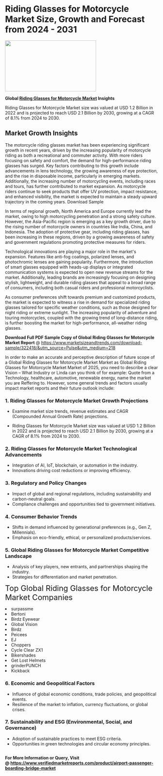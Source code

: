 <H1>Riding Glasses for Motorcycle Market Size, Growth and Forecast from 2024 - 2031</H1><img class="aligncenter size-medium wp-image-584254" src="https://thirdeyenews.in/wp-content/uploads/2024/09/Global-Market-Research-300x168.jpeg" alt="" width="300" height="168" /><p><strong>Global&nbsp;<a href="https://www.marketsizeandtrends.com/download-sample/322418/&amp;utm_source=Pulse&amp;utm_medium=218">Riding Glasses for Motorcycle Market</a> Insights</strong></p><p>Riding Glasses for Motorcycle Market size was valued at USD 1.2 Billion in 2022 and is projected to reach USD 2.1 Billion by 2030, growing at a CAGR of 8.1% from 2024 to 2030.</p><p><h2>Market Growth Insights</h2> <p>The motorcycle riding glasses market has been experiencing significant growth in recent years, driven by the increasing popularity of motorcycle riding as both a recreational and commuter activity. With more riders focusing on safety and comfort, the demand for high-performance riding glasses has surged. Key factors contributing to this growth include advancements in lens technology, the growing awareness of eye protection, and the rise in disposable income, particularly in emerging markets. Additionally, the increasing number of motorcycling events, including races and tours, has further contributed to market expansion. As motorcycle riders continue to seek products that offer UV protection, impact resistance, and enhanced visibility, the market is expected to maintain a steady upward trajectory in the coming years. Download Sample</p> <p>In terms of regional growth, North America and Europe currently lead the market, owing to high motorcycling penetration and a strong safety culture. However, the Asia-Pacific region is emerging as a key growth driver, due to the rising number of motorcycle owners in countries like India, China, and Indonesia. The adoption of protective gear, including riding glasses, has been increasing in these regions, driven by a growing awareness of safety and government regulations promoting protective measures for riders.</p> <p>Technological innovations are playing a major role in the market's expansion. Features like anti-fog coatings, polarized lenses, and photochromic lenses are gaining popularity. Furthermore, the introduction of smart glasses equipped with heads-up displays or integrated communication systems is expected to open new revenue streams for the market. Additionally, leading brands are increasingly focusing on designing stylish, lightweight, and durable riding glasses that appeal to a broad range of consumers, including both casual riders and professional motorcyclists.</p> <p>As consumer preferences shift towards premium and customized products, the market is expected to witness a rise in demand for specialized riding glasses tailored for specific weather conditions, such as those designed for night riding or extreme sunlight. The increasing popularity of adventure and touring motorcycles, coupled with the growing trend of long-distance riding, is further boosting the market for high-performance, all-weather riding glasses.</p> <p></p><p><span class=""><strong>Download Full PDF Sample Copy of Global Riding Glasses for Motorcycle Market Report</strong> @ <a href="https://www.marketsizeandtrends.com/download-sample/322418/&amp;utm_source=Pulse&amp;utm_medium=218" target="_blank">https://www.marketsizeandtrends.com/download-sample/322418/&amp;utm_source=Pulse&amp;utm_medium=218</a></span></p><p>In order to make an accurate and perceptive description of future scope of a Global&nbsp;Riding Glasses for Motorcycle Market Market as Global&nbsp;Riding Glasses for Motorcycle Market Market of 2025, you need to describe a clear Vision &ndash; What Industry or Linda can you think of for example: Quote from a Technology, healthcare, automotive, renewable energy, name the market you are Reffering to. However, some general trends and factors usually impact market reports and their future outlook include:</p><h3>1.&nbsp;<strong>Riding Glasses for Motorcycle Market Growth Projections</strong></h3><ul><li>Examine market size trends, revenue estimates and CAGR (Compounded Annual Growth Rate) projections.</li><li><p>Riding Glasses for Motorcycle Market size was valued at USD 1.2 Billion in 2022 and is projected to reach USD 2.1 Billion by 2030, growing at a CAGR of 8.1% from 2024 to 2030.</p></li></ul><h3>2.&nbsp;<strong>Riding Glasses for Motorcycle Market Technological Advancements</strong></h3><ul><li>Integration of AI, IoT, blockchain, or automation in the industry.</li><li>Innovations driving cost reductions or improving efficiency.</li></ul><h3>3.&nbsp;<strong>Regulatory and Policy Changes</strong></h3><ul><li>Impact of global and regional regulations, including sustainability and carbon-neutral goals.</li><li>Compliance challenges and opportunities tied to government initiatives.</li></ul><h3>4.&nbsp;<strong>Consumer Behavior Trends</strong></h3><ul><li>Shifts in demand influenced by generational preferences (e.g., Gen Z, Millennials).</li><li>Emphasis on eco-friendly, ethical, or personalized products/services.</li></ul><h3>5.&nbsp;<strong>Global Riding Glasses for Motorcycle Market Competitive Landscape</strong></h3><ul><li>Analysis of key players, new entrants, and partnerships shaping the industry.</li><li>Strategies for differentiation and market penetration.</li></ul><p data-pm-slice="1 1 []"><span style="color: inherit; font-family: inherit; font-size: 25px;">Top Global Riding Glasses for Motorcycle Market Companies</span></p><div class="" data-test-id=""><p><li>surpassme</li><li> Bertoni</li><li> Birdz Eyewear</li><li> Global Vision</li><li> Birdz</li><li> Peicees</li><li> EJ</li><li> Choppers</li><li> Cycle Clear ZX1</li><li> Bikershades</li><li> Get Lost Helmets</li><li> grinderPUNCH</li><li> Kickback</li></p></div><h3>6.&nbsp;<strong>Economic and Geopolitical Factors</strong></h3><ul><li>Influence of global economic conditions, trade policies, and geopolitical events.</li><li>Resilience of the market to inflation, currency fluctuations, or global crises.</li></ul><h3>7.&nbsp;<strong>Sustainability and ESG (Environmental, Social, and Governance)</strong></h3><ul><li>Adoption of sustainable practices to meet ESG criteria.</li><li>Opportunities in green technologies and circular economy principles.</li></ul><h2><strong style="font-size: 14px;">For More Information or Query, Visit @&nbsp;</strong><a style="background-color: #ffffff; font-size: 14px;" href="https://www.marketsizeandtrends.com/report/riding-glasses-for-motorcycle-market/" target="_blank">https://www.verifiedmarketreports.com/product/airport-passenger-boarding-bridge-market</a></h2>

